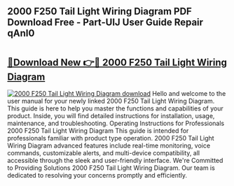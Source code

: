 ## 2000 F250 Tail Light Wiring Diagram PDF Download Free - Part-UIJ User Guide Repair qAnI0

# <h2><a href="http://dfqzs6.blite.top/?on=2000+F250+Tail+Light+Wiring+Diagram">🔗Download New 👉🔴 2000 F250 Tail Light Wiring Diagram</a></h2>

[![2000 F250 Tail Light Wiring Diagram download](https://i.imgur.com/lujVjoI.png)](http://dfqzs6.blite.top/?on=2000+F250+Tail+Light+Wiring+Diagram)
Hello and welcome to the user manual for your newly linked 2000 F250 Tail Light Wiring Diagram. This guide is here to help you master the functions and capabilities of your product. Inside, you will find detailed instructions for installation, usage, maintenance, and troubleshooting. Operating Instructions for Professionals 2000 F250 Tail Light Wiring Diagram This guide is intended for professionals familiar with product type operation. 2000 F250 Tail Light Wiring Diagram advanced features include real-time monitoring, voice commands, customizable alerts, and multi-device compatibility, all accessible through the sleek and user-friendly interface. We're Committed to Providing Solutions 2000 F250 Tail Light Wiring Diagram. Our team is dedicated to resolving your concerns promptly and efficiently.
